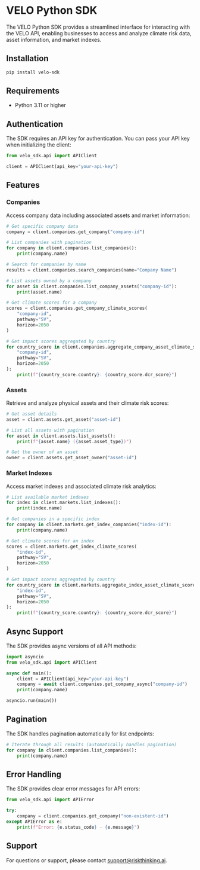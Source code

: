 # VELO Python SDK

The VELO Python SDK provides a streamlined interface for interacting with the VELO API, enabling businesses to access and analyze climate risk data, asset information, and market indexes.

## Installation

```bash
pip install velo-sdk
```

## Requirements

- Python 3.11 or higher

## Authentication

The SDK requires an API key for authentication. You can pass your API key when initializing the client:

```python
from velo_sdk.api import APIClient

client = APIClient(api_key="your-api-key")
```

## Features

### Companies

Access company data including associated assets and market information:

```python
# Get specific company data
company = client.companies.get_company("company-id")

# List companies with pagination
for company in client.companies.list_companies():
    print(company.name)

# Search for companies by name
results = client.companies.search_companies(name="Company Name")

# List assets owned by a company
for asset in client.companies.list_company_assets("company-id"):
    print(asset.name)

# Get climate scores for a company
scores = client.companies.get_company_climate_scores(
    "company-id", 
    pathway="SV", 
    horizon=2050
)

# Get impact scores aggregated by country
for country_score in client.companies.aggregate_company_asset_climate_scores_by_country(
    "company-id", 
    pathway="SV", 
    horizon=2050
):
    print(f"{country_score.country}: {country_score.dcr_score}")
```

### Assets

Retrieve and analyze physical assets and their climate risk scores:

```python
# Get asset details
asset = client.assets.get_asset("asset-id")

# List all assets with pagination
for asset in client.assets.list_assets():
    print(f"{asset.name} ({asset.asset_type})")

# Get the owner of an asset
owner = client.assets.get_asset_owner("asset-id")
```

### Market Indexes

Access market indexes and associated climate risk analytics:

```python
# List available market indexes
for index in client.markets.list_indexes():
    print(index.name)

# Get companies in a specific index
for company in client.markets.get_index_companies("index-id"):
    print(company.name)

# Get climate scores for an index
scores = client.markets.get_index_climate_scores(
    "index-id", 
    pathway="SV", 
    horizon=2050
)

# Get impact scores aggregated by country
for country_score in client.markets.aggregate_index_asset_climate_scores_by_country(
    "index-id", 
    pathway="SV", 
    horizon=2050
):
    print(f"{country_score.country}: {country_score.dcr_score}")
```

## Async Support

The SDK provides async versions of all API methods:

```python
import asyncio
from velo_sdk.api import APIClient

async def main():
    client = APIClient(api_key="your-api-key")
    company = await client.companies.get_company_async("company-id")
    print(company.name)

asyncio.run(main())
```

## Pagination

The SDK handles pagination automatically for list endpoints:

```python
# Iterate through all results (automatically handles pagination)
for company in client.companies.list_companies():
    print(company.name)
```

## Error Handling

The SDK provides clear error messages for API errors:

```python
from velo_sdk.api import APIError

try:
    company = client.companies.get_company("non-existent-id")
except APIError as e:
    print(f"Error: {e.status_code} - {e.message}")
```


## Support

For questions or support, please contact support@riskthinking.ai.

